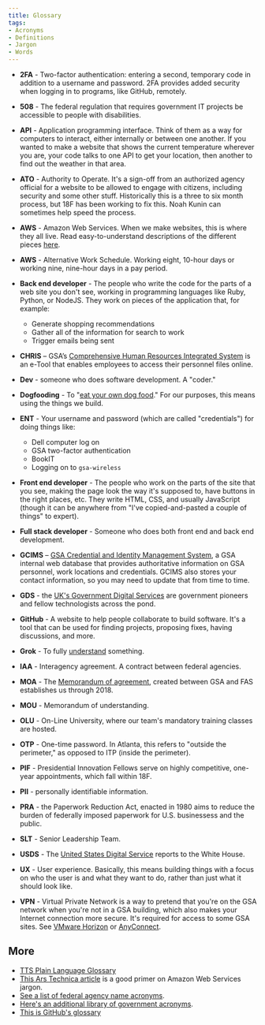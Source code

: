 ```yaml
---
title: Glossary
tags:
- Acronyms
- Definitions
- Jargon
- Words
---
```


* **2FA** - Two-factor authentication: entering a second, temporary code in addition to a username and password. 2FA provides added security when logging in to programs, like GitHub, remotely.

* **508** - The federal regulation that requires government IT projects be accessible to people with disabilities.

* **API** - Application programming interface. Think of them as a way for computers to interact, either internally or between one another. If you wanted to make a website that shows the current temperature wherever you are, your code talks to one API to get your location, then another to find out the weather in that area.

* **ATO** - Authority to Operate. It's a sign-off from an authorized agency official for a website to be allowed to engage with citizens, including security and some other stuff. Historically this is a three to six month process, but 18F has been working to fix this. Noah Kunin can sometimes help speed the process.

* **AWS** - Amazon Web Services. When we make websites, this is where they all live. Read easy-to-understand descriptions of the different pieces [here](https://www.expeditedssl.com/aws-in-plain-english).

* **AWS** - Alternative Work Schedule. Working eight, 10-hour days or working nine, nine-hour days in a pay period.

* **Back end developer** - The people who write the code for the parts of a web site you don't see, working in programming languages like Ruby, Python, or NodeJS. They work on pieces of the application that, for example:
    * Generate shopping recommendations
    * Gather all of the information for search to work
    * Trigger emails being sent


* **CHRIS** – GSA’s [Comprehensive Human Resources Integrated System](http://www.gsa.gov/portal/content/105088) is an e-Tool that enables employees to access their personnel files online.

* **Dev** - someone who does software development. A "coder."

* **Dogfooding** - To "[eat your own dog food](https://en.wikipedia.org/wiki/Eating_your_own_dog_food)." For our purposes, this means using the things we build.

* **ENT** - Your username and password (which are called "credentials") for doing things like:
    * Dell computer log on
    * GSA two-factor authentication
    * BookIT
    * Logging on to `gsa-wireless`

* **Front end developer** - The people who work on the parts of the site that you see, making the page look the way it's supposed to, have buttons in the right places, etc. They write HTML, CSS, and usually JavaScript (though it can be anywhere from "I've copied-and-pasted a couple of things" to expert).

* **Full stack developer** - Someone who does both front end and back end development.

* **GCIMS** – [GSA Credential and Identity Management System](http://gcims.gsa.gov), a GSA internal web database that provides authoritative information on GSA personnel, work locations and credentials. GCIMS also stores your contact information, so you may need to update that from time to time.

* **GDS** - the [UK's Government Digital Services](https://gds.blog.gov.uk/) are government pioneers and fellow technologists across the pond.

* **GitHub** - A website to help people collaborate to build software. It's a tool that can be used for finding projects, proposing fixes, having discussions, and more.

* **Grok** - To fully [understand](http://www.urbandictionary.com/define.php?term=grok) something.

* **IAA** - Interagency agreement. A contract between federal agencies.

* **MOA** - The [Memorandum of agreement](https://docs.google.com/a/gsa.gov/file/d/0B84F26FpUP0lQU5aWkplWDVtS2M/edit), created between GSA and FAS establishes us through 2018.

* **MOU** - Memorandum of understanding.

* **OLU** - On-Line University, where our team's mandatory training classes are hosted.

* **OTP** - One-time password. In Atlanta, this refers to "outside the perimeter," as opposed to ITP (inside the perimeter).

* **PIF** - Presidential Innovation Fellows serve on highly competitive, one-year appointments, which fall within 18F.

* **PII** - personally identifiable information.

* **PRA** - the Paperwork Reduction Act, enacted in 1980 aims to reduce the burden of federally imposed paperwork for U.S. businessess and the public.

* **SLT** - Senior Leadership Team. 

* **USDS** - The [United States Digital Service](http://www.whitehouse.gov/photos-and-video/video/2014/08/20/introducing-us-digital-service) reports to the White House.

* **UX** - User experience. Basically, this means building things with a focus on who the user is and what they want to do, rather than just what it should look like.

* **VPN** - Virtual Private Network is a way to pretend that you're on the GSA network when you're not in a GSA building, which also makes your Internet connection more secure. It's required for access to some GSA sites. See [VMware Horizon](../vmware-horizon/) or [AnyConnect](../anyconnect/).

## More

* [TTS Plain Language Glossary](https://docs.google.com/document/d/1vGleN0yTwibTp8ClXcGGiKVxgM8dTewG_IFeErxU-3Y/edit#)
* [This Ars Technica article](http://arstechnica.com/uncategorized/2012/03/cracking-the-cloud-an-amazon-web-services-primer/) is a good primer on Amazon Web Services jargon.
* [See a list of federal agency name acronyms](http://api.data.gov/docs/regulations/federalagencies/).
* [Here's an additional library of government acronyms](https://github.com/unitedstates/acronym).
* [This is GitHub's glossary](https://help.github.com/articles/github-glossary/)
